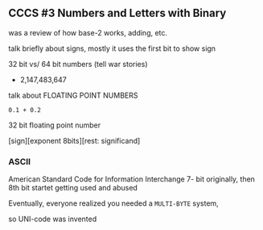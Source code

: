 ## CCCS #3 Numbers and Letters with Binary

was a review of how base-2 works, adding, etc.

talk briefly about signs, mostly it uses the first bit to show sign

32 bit vs/ 64 bit numbers (tell war stories)
- 2,147,483,647

talk about FLOATING POINT NUMBERS

```JS
0.1 + 0.2
```

32 bit floating point number

[sign][exponent 8bits][rest: significand]

### ASCII

American Standard Code for Information Interchange
7- bit originally, then 8th bit startet getting used and abused

Eventually, everyone realized you needed a `MULTI-BYTE` system,

so UNI-code was invented
